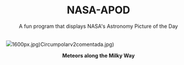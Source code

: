 <div align="center">
  <h1>
    NASA-APOD
  </h1>
</div>
  
<div align="center">
  A fun program that displays NASA's Astronomy Picture of the Day
</div>

<br>

![](https://apod.nasa.gov/apod/image/2308/MSH21080.jpg)1600px.jpg)Circumpolarv2comentada.jpg)

<p align = "center">
  <b>Meteors along the Milky Way</b>
</p>
